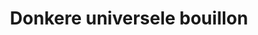 ---
index: 6
title: Donkere universele bouillon
product: chicken
book: Appetites
page: 260
dish: basics
tags:
-
sub:
-
fresh:
  - item:
    quantity:
    unit:
stock:
  - item:
    quantity:
    unit:
basic:
-
directions:
-
info:
source:
    title:
    url: 
---